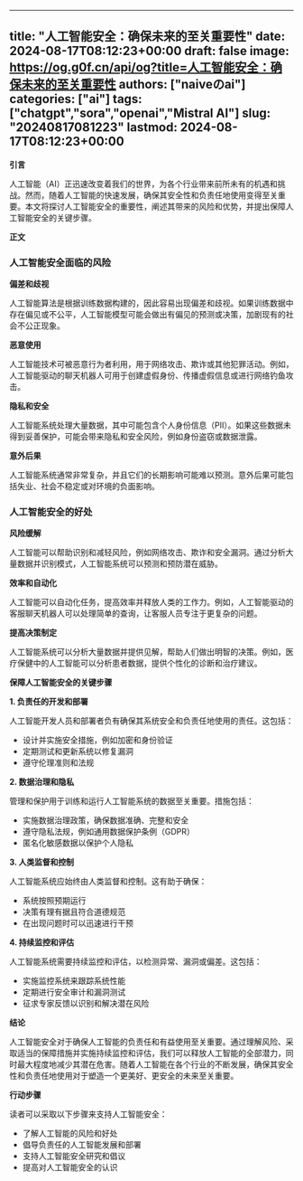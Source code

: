 
---
title: "人工智能安全：确保未来的至关重要性"
date: 2024-08-17T08:12:23+00:00
draft: false
image: https://og.g0f.cn/api/og?title=人工智能安全：确保未来的至关重要性
authors: ["naiveのai"]
categories: ["ai"]
tags: ["chatgpt","sora","openai","Mistral AI"]
slug: "20240817081223"
lastmod: 2024-08-17T08:12:23+00:00
---
**引言**

人工智能（AI）正迅速改变着我们的世界，为各个行业带来前所未有的机遇和挑战。然而，随着人工智能的快速发展，确保其安全性和负责任地使用变得至关重要。本文将探讨人工智能安全的重要性，阐述其带来的风险和优势，并提出保障人工智能安全的关键步骤。

**正文**

### 人工智能安全面临的风险

**偏差和歧视**

人工智能算法是根据训练数据构建的，因此容易出现偏差和歧视。如果训练数据中存在偏见或不公平，人工智能模型可能会做出有偏见的预测或决策，加剧现有的社会不公正现象。

**恶意使用**

人工智能技术可被恶意行为者利用，用于网络攻击、欺诈或其他犯罪活动。例如，人工智能驱动的聊天机器人可用于创建虚假身份、传播虚假信息或进行网络钓鱼攻击。

**隐私和安全**

人工智能系统处理大量数据，其中可能包含个人身份信息（PII）。如果这些数据未得到妥善保护，可能会带来隐私和安全风险，例如身份盗窃或数据泄露。

**意外后果**

人工智能系统通常非常复杂，并且它们的长期影响可能难以预测。意外后果可能包括失业、社会不稳定或对环境的负面影响。

### 人工智能安全的好处

**风险缓解**

人工智能可以帮助识别和减轻风险，例如网络攻击、欺诈和安全漏洞。通过分析大量数据并识别模式，人工智能系统可以预测和预防潜在威胁。

**效率和自动化**

人工智能可以自动化任务，提高效率并释放人类的工作力。例如，人工智能驱动的客服聊天机器人可以处理简单的查询，让客服人员专注于更复杂的问题。

**提高决策制定**

人工智能系统可以分析大量数据并提供见解，帮助人们做出明智的决策。例如，医疗保健中的人工智能可以分析患者数据，提供个性化的诊断和治疗建议。

**保障人工智能安全的关键步骤**

**1. 负责任的开发和部署**

人工智能开发人员和部署者负有确保其系统安全和负责任地使用的责任。这包括：

- 设计并实施安全措施，例如加密和身份验证
- 定期测试和更新系统以修复漏洞
- 遵守伦理准则和法规

**2. 数据治理和隐私**

管理和保护用于训练和运行人工智能系统的数据至关重要。措施包括：

- 实施数据治理政策，确保数据准确、完整和安全
- 遵守隐私法规，例如通用数据保护条例（GDPR）
- 匿名化敏感数据以保护个人隐私

**3. 人类监督和控制**

人工智能系统应始终由人类监督和控制。这有助于确保：

- 系统按照预期运行
- 决策有理有据且符合道德规范
- 在出现问题时可以迅速进行干预

**4. 持续监控和评估**

人工智能系统需要持续监控和评估，以检测异常、漏洞或偏差。这包括：

- 实施监控系统来跟踪系统性能
- 定期进行安全审计和漏洞测试
- 征求专家反馈以识别和解决潜在风险

**结论**

人工智能安全对于确保人工智能的负责任和有益使用至关重要。通过理解风险、采取适当的保障措施并实施持续监控和评估，我们可以释放人工智能的全部潜力，同时最大程度地减少其潜在危害。随着人工智能在各个行业的不断发展，确保其安全性和负责任地使用对于塑造一个更美好、更安全的未来至关重要。

**行动步骤**

读者可以采取以下步骤来支持人工智能安全：

- 了解人工智能的风险和好处
- 倡导负责任的人工智能发展和部署
- 支持人工智能安全研究和倡议
- 提高对人工智能安全的认识
